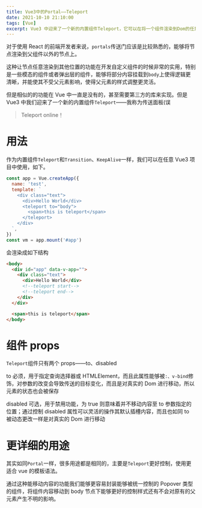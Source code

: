 ```yaml
---
title: Vue3中的Portal——Teleport
date: 2021-10-10 21:10:00
tags: [Vue]
excerpt: Vue3 中迎来了一个新的内置组件Teleport，它可以在将一个组件渲染到Dom的任意节点上，并且可以控制组件的显示和隐藏。对于组件的开发可以无需外部依赖达成某些效果
---
```


对于使用 React 的前端开发者来说，`portals`传送门应该是比较熟悉的，能够将节点渲染到父组件以外的节点上。

这种让节点任意渲染到其他位置的功能在开发自定义组件的时候非常的实用，特别是一些模态的组件或者弹出层的组件，能够将部分内容挂载到`body`上使得逻辑更清晰，并能使其不受父元素影响，使得父元素的样式调整更灵活。

但是相似的的功能在 Vue 中一直是没有的，甚至需要第三方的库来实现。但是 Vue3 中我们迎来了一个新的内置组件`Teleport`——我称为传送面板(误

> Teleport online！

# 用法

作为内置组件`Teleport`和`Transition`、`KeepAlive`一样，我们可以在任意 Vue3 项目中使用，如下。

```javascript
const app = Vue.createApp({
  name: 'test',
  template: `
    <div class="text">
      <div>Hello World</div>
      <teleport to="body">
        <span>this is teleport</span>
      </teleport>
    </div>
  `,
})
const vm = app.mount('#app')
```

会渲染成如下结构

```html
<body>
  <div id="app" data-v-app="">
    <div class="text">
      <div>Hello World</div>
      <!--teleport start-->
      <!--teleport end-->
    </div>
  </div>

  <span>this is teleport</span>
</body>
```

# 组件 props

`Teleport`组件只有两个 props——to、disabled

to 必须，用于指定查询选择器或 HTMLElement，而且此属性能够被`:、v-bind`修饰，对参数的改变会导致传送的目标变化，而且是对真实的 Dom 进行移动，所以元素的状态也会被保存

disabled 可选，用于禁用功能，为 true 则意味着并不移动内容至 to 参数指定的位置；通过控制 disabled 属性可以灵活的操作其默认插槽内容，而且也如同 to 被动态更改一样是对真实的 Dom 进行移动

# 更详细的用途

其实如同`Portal`一样，很多用途都是相同的，主要是`Teleport`更好控制，使用更适合 vue 的模板语法。

通过这种能移动内容的功能我们能够更容易封装能够被统一控制的 Popover 类型的组件，将组件内容移动到 body 节点下能够更好的控制样式还有不会对原有的父元素产生不明的影响。
